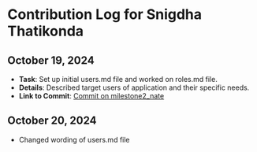 # Contribution Log for Snigdha Thatikonda

## October 19, 2024

- **Task**: Set up initial users.md file and worked on roles.md file.
- **Details**: Described target users of application and their specific needs.
- **Link to Commit**: [Commit on milestone2_nate](https://github.com/ankitgoyal0106/Swap-Shop/commit/5813d410a8341f2daf6ca199776fae717fa2f802)

## October 20, 2024
- Changed wording of users.md file